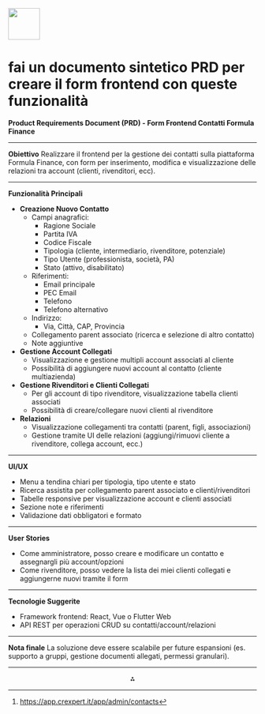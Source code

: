 <img src="https://r2cdn.perplexity.ai/pplx-full-logo-primary-dark%402x.png" style="height:64px;margin-right:32px"/>

# fai un documento sintetico PRD per creare il form frontend con queste funzionalità

**Product Requirements Document (PRD) - Form Frontend Contatti Formula Finance**

***

**Obiettivo**
Realizzare il frontend per la gestione dei contatti sulla piattaforma Formula Finance, con form per inserimento, modifica e visualizzazione delle relazioni tra account (clienti, rivenditori, ecc).

***

**Funzionalità Principali**

- **Creazione Nuovo Contatto**
    - Campi anagrafici:
        - Ragione Sociale
        - Partita IVA
        - Codice Fiscale
        - Tipologia (cliente, intermediario, rivenditore, potenziale)
        - Tipo Utente (professionista, società, PA)
        - Stato (attivo, disabilitato)
    - Riferimenti:
        - Email principale
        - PEC Email
        - Telefono
        - Telefono alternativo
    - Indirizzo:
        - Via, Città, CAP, Provincia
    - Collegamento parent associato (ricerca e selezione di altro contatto)
    - Note aggiuntive
- **Gestione Account Collegati**
    - Visualizzazione e gestione multipli account associati al cliente
    - Possibilità di aggiungere nuovi account al contatto (cliente multiazienda)
- **Gestione Rivenditori e Clienti Collegati**
    - Per gli account di tipo rivenditore, visualizzazione tabella clienti associati
    - Possibilità di creare/collegare nuovi clienti al rivenditore
- **Relazioni**
    - Visualizzazione collegamenti tra contatti (parent, figli, associazioni)
    - Gestione tramite UI delle relazioni (aggiungi/rimuovi cliente a rivenditore, collega account, ecc.)

***

**UI/UX**

- Menu a tendina chiari per tipologia, tipo utente e stato
- Ricerca assistita per collegamento parent associato e clienti/rivenditori
- Tabelle responsive per visualizzazione account e clienti associati
- Sezione note e riferimenti
- Validazione dati obbligatori e formato

***

**User Stories**

- Come amministratore, posso creare e modificare un contatto e assegnargli più account/opzioni
- Come rivenditore, posso vedere la lista dei miei clienti collegati e aggiungerne nuovi tramite il form

***

**Tecnologie Suggerite**

- Framework frontend: React, Vue o Flutter Web
- API REST per operazioni CRUD su contatti/account/relazioni

***

**Nota finale**
La soluzione deve essere scalabile per future espansioni (es. supporto a gruppi, gestione documenti allegati, permessi granulari).

---
<span style="display:none">[^1]</span>

<div align="center">⁂</div>

[^1]: https://app.crexpert.it/app/admin/contacts

